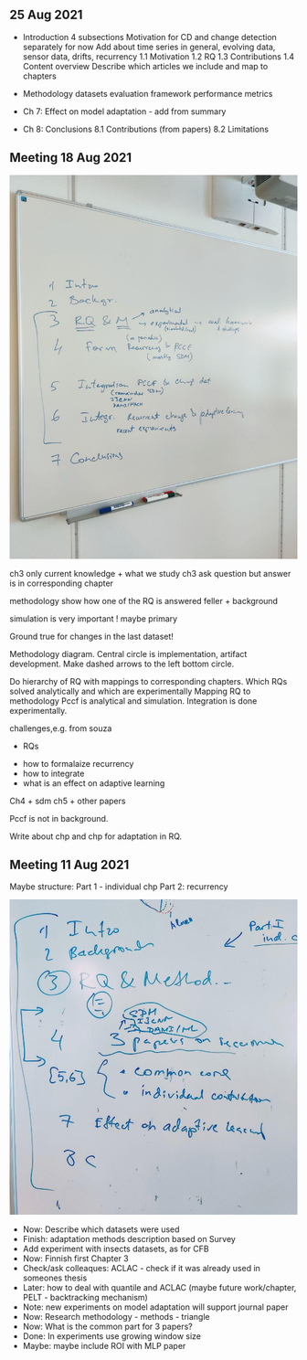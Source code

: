 
## 25 Aug 2021

- Introduction
  4 subsections
  Motivation for CD and change detection separately for now 
  Add about time series in general, evolving data, sensor data, drifts, recurrency
  1.1 Motivation 1.2 RQ 1.3 Contributions 1.4 Content overview 
  Describe which articles we include and map to chapters 

- Methodology 
  datasets 
  evaluation framework
  performance metrics

- Ch 7: Effect on model adaptation - add from summary

- Ch 8: Conclusions 
  8.1 Contributions (from papers)
  8.2 Limitations 

## Meeting 18 Aug 2021

<img src='./www/meeteing_18aug2021.jpg' width=540px>

ch3 only current knowledge + what we study
ch3 ask question but answer is in corresponding chapter 

methodology show how one of the RQ is answered
feller + background 

simulation is very important ! 
maybe primary

Ground true for changes in the last dataset!

Methodology diagram.
Central circle is implementation, artifact development.
Make dashed arrows to the left bottom circle.

Do hierarchy of RQ with mappings to corresponding chapters.
Which RQs solved analytically and which are experimentally 
Mapping RQ to methodology 
Pccf is analytical and simulation.
Integration is done experimentally.

challenges,e.g. from souza 

* RQs
- how to formalaize recurrency
- how to integrate
- what is an effect on adaptive learning

Ch4 + sdm 
ch5 + other papers 

Pccf is not in background.

Write about chp and chp for adaptation in RQ.


## Meeting 11 Aug 2021

Maybe structure: Part 1 - individual chp Part 2: recurrency

<img src='./www/meeteing_11aug2021.jpg' width=540px>


- Now: Describe which datasets were used
- Finish: adaptation methods description based on Survey
- Add experiment with insects datasets, as for CFB 
- Now: Finnish first Chapter 3
- Check/ask colleaques: ACLAC - check if it was already used in someones thesis
- Later: how to deal with quantile and ACLAC (maybe future work/chapter, PELT - backtracking mechanism)
- Note: new experiments on model adaptation will support journal paper
- Now: Research methodology - methods - triangle
- Now: What is the common part for 3 papers?
- Done: In experiments use growing window size
- Maybe: maybe include ROI with MLP paper 
